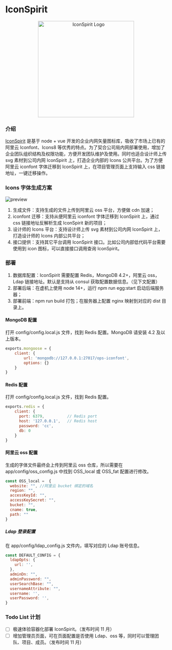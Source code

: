 # IconSpirit

<div align="center">
  <a href="https://iconspirit.vue2.net">
    <img src="https://f.vue2.net/IconSpiritd-03.jpg" alt="IconSpirit Logo" height="300">
  </a>
</div>

### 介绍

<a href="https://iconspirit.vue2.net">IconSpirit</a> 是基于 node + vue 开发的企业内网矢量图标库，吸收了市场上已有的阿里云 Iconfont、Icons8 等优秀的特点。为了契合公司局内网部署使用，增加了企业团队组织结构及权限功能，方便开发团队维护及使用。同时也适合设计师上传 svg 素材到公司内网 IconSpirit 上，打造企业内部的 Icons 公共平台。为了方便阿里云 iconfont 字体迁移到 IconSpirit 上，在项目管理页面上支持输入 css 链接地址，一键迁移操作。

### Icons 字体生成方案

![preview](https://web-data.zmlearn.com/image/cwyi1FF2iSbJtqXKrKiy1b/502280468-5cec90de12b0a_fix732.png)


1. 生成文件：支持生成的文件上传到阿里云 oss 平台，方便做 cdn 加速；
2. iconfont 迁移：支持从便阿里云 iconfont 字体迁移到 IconSpirit 上，通过 css 链接地址反解析生成 IconSpirit 新的项目；
3. 设计师的 Icons 平台：支持设计师上传 svg 素材到公司内网 IconSpirit 上，打造设计师的 Icons 内部公共平台；
4. 接口提供：支持其它平台调用 IconSpirit 接口。比如公司内部低代码平台需要使用到 icon 图标，可以直接接口调用查询 IconSpirit。

### 部署
1. 数据库配置：IconSpirit 需要配置 Redis，MongoDB 4.2+，阿里云 oss，Ldap 链接地址。默认是支持从 consul 获取配置数据信息。（见下文配置）
2. 部署后端：在虚机上使用 node 14+，运行 npm run egg:start 启动后端服务器；
3. 部署前端：npm run build 打包；在服务器上配置 nginx 映射到对应的 dist 目录上。

#### MongoDB 配置
打开 config/config.local.js 文件，找到 Redis 配置。MongoDB 请安装 4.2 及以上版本。
```javascript
exports.mongoose = {
    client: {
        url: 'mongodb://127.0.0.1:27017/ops-iconfont',
        options: {}
    }
}
```
#### Redis 配置
打开 config/config.local.js 文件，找到 Redis 配置。

```javascript
exports.redis = {
    client: {
      port: 6379,          // Redis port
      host: '127.0.0.1',   // Redis host
      password: 'cc',
      db: 0
    }
}
```
#### 阿里云 oss 配置
生成的字体文件最终会上传到阿里云 oss 仓库，所以需要在 app/config/oss_config.js 中找到 OSS_local 或 OSS_fat 配置进行修改。

```javascript
const OSS_local =  {
  website: "", //阿里云 bucket 绑定的域名
  region: "",
  accessKeyId: "",
  accessKeySecret: "",
  bucket: "",
  cname: true,
  path: ""
}
```


##### Ldap 登录配置
在 app/config/ldap_config.js 文件内，填写对应的 Ldap 账号信息。
```javascript
const DEFAULT_CONFIG = {
  ldapOpts: {
    url: '',
  },
  adminDn: "",
  adminPassword: "",
  userSearchBase: "",
  usernameAttribute: "",
  username: '',
  userPassword: '',
}
```

### Todo List 计划
- [ ] 极速体验容器化部署 IconSpirit。（发布时间 11 月）
- [ ] 增加管理员页面，可在页面配置是否使用 Ldap、oss 等，同时可以管理团队、项目、成员。（发布时间 11 月）
